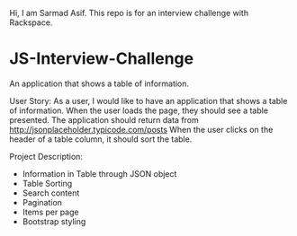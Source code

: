 Hi,
I am Sarmad Asif. This repo is for an interview challenge with Rackspace.

# JS-Interview-Challenge
An application that shows a table of information. 

User Story:
As a user, I would like to have an application that shows a table of information. 
When the user loads the page, they should see a table presented. 
The application should return data from http://jsonplaceholder.typicode.com/posts 
When the user clicks on the header of a table column, it should sort the table. 

Project Description:
- Information in Table through JSON object
- Table Sorting 
- Search content
- Pagination
- Items per page
- Bootstrap styling
